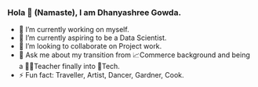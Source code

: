 ### Hola 👋 (Namaste), I am Dhanyashree Gowda.
- 🔭 I’m currently working on myself.
- 🌱 I’m currently aspiring to be a Data Scientist.
- 👯 I’m looking to collaborate on Project work.
- 💬 Ask me about my transition from  📈Commerce background and being a 👩‍🏫Teacher finally into 🤖Tech.
- ⚡ Fun fact: Traveller, Artist, Dancer, Gardner, Cook.







<!--
**Dhanyashree03/Dhanyashree03** is a ✨ _special_ ✨ repository because its `README.md` (this file) appears on your GitHub profile.

Here are some ideas to get you started:

- 🔭 I’m currently working on ...
- 🌱 I’m currently learning ...
- 👯 I’m looking to collaborate on ...
- 🤔 I’m looking for help with ...
- 💬 Ask me about ...
- 📫 How to reach me: ...
- 😄 Pronouns: ...
- ⚡ Fun fact: ...
-->
